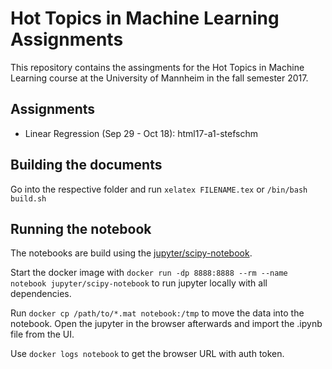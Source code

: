 # Hot Topics in Machine Learning Assignments

This repository contains the assingments for the Hot Topics in Machine Learning
course at the University of Mannheim in the fall semester 2017.

## Assignments

- Linear Regression (Sep 29 - Oct 18): html17-a1-stefschm

## Building the documents

Go into the respective folder and run `xelatex FILENAME.tex` or `/bin/bash build.sh`

## Running the notebook

The notebooks are build using the [jupyter/scipy-notebook](https://hub.docker.com/r/jupyter/scipy-notebook/).

Start the docker image with `docker run -dp 8888:8888 --rm --name notebook jupyter/scipy-notebook` to run jupyter locally with all dependencies.

Run `docker cp /path/to/*.mat notebook:/tmp` to move the data into the notebook. Open the jupyter
in the browser afterwards and import the .ipynb file from the UI.

Use `docker logs notebook` to get the browser URL with auth token.

